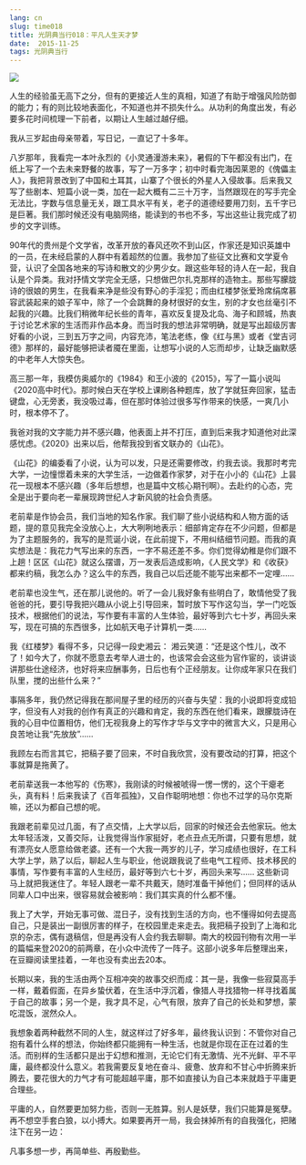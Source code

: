 ```yaml
---
lang: cn
slug: time018
title: 光阴典当行018：平凡人生天才梦
date:  2015-11-25
tags: 光阴典当行
---
```

<!-- more -->
![](/uploads/time018.jpg)

人生的经验虽无高下之分，但有的更接近人生的真相，知道了有助于增强风险防御的能力；有的则比较地表面化，不知道也并不损失什么。从功利的角度出发，有必要多花时间梳理一下前者，以期让人生越过越仔细。

我从三岁起由母亲带着，写日记，一直记了十多年。

八岁那年，我看完一本叶永烈的《小灵通漫游未来》，暑假的下午都没有出门，在纸上写了一个去未来野餐的故事，写了一万多字；初中时看完海因莱恩的《傀儡主人》，我把背景改到了中国和土耳其，山寨了个很长的外星人入侵故事。后来我又写了些剧本、短篇小说一类，加在一起大概有二三十万字，当然跟现在的写手完全无法比，字数与信息量无关，跟工具水平有关，老子的道德经要用刀刻，五千字已是巨著。我们那时候还没有电脑网络，能读到的书也不多，写出这些让我完成了初步的文字训练。

90年代的贵州是个文学省，改革开放的春风还吹不到山区，作家还是知识英雄中的一员，在未经启蒙的人群中有着超然的位置。我参加了些征文比赛和文学夏令营，认识了全国各地来的写诗和散文的少男少女。跟这些年轻的诗人在一起，我自认是个异类。我对抒情文学完全无感，只想做巴尔扎克那样的造物主。那些写朦胧诗的很娘的男生，在我看来净是些没有野心的手淫犯；而由红楼梦张爱玲席绢席慕容武装起来的娘子军中，除了一个会跳舞的身材很好的女生，别的才女也丝毫引不起我的兴趣。比我们稍微年纪长些的青年，喜欢反复提及北岛、海子和顾城，热衷于讨论艺术家的生活而非作品本身。而当时我的想法非常明确，就是写出超级厉害好看的小说，三到五万字之间，内容充沛，笔法老练，像《红与黑》或者《堂吉诃德》那样的，最好能够把读者魇在里面，让想写小说的人忘而却步，让缺乏幽默感的中老年人大惊失色。

高三那一年，我模仿奥威尔的《1984》和王小波的《2015》，写了一篇小说叫《2020高中时代》。那时候白天在学校上课刷各种题库，放了学就狂奔回家，猛击键盘，心无旁袤，我没吸过毒，但在那时体验过很多写作带来的快感，一爽几小时，根本停不了。

我爸对我的文字能力并不感兴趣，他表面上并不打压，直到后来我才知道他对此深感忧虑。《2020》出来以后，他帮我投到省文联办的《山花》。

《山花》的编委看了小说，认为可以发，只是还需要修改，约我去谈。我那时考完大学，一边憧憬着未来的大学生活，一边做着作家梦，对于在小小的《山花》上昙花一现根本不感兴趣（多年后想想，也是篇中文核心期刊啊）。去赴约的心态，完全是出于要向老一辈展现跨世纪人才新风貌的社会负责感。

老前辈是作协会员，我们当地的知名作家。我们聊了些小说结构和人物方面的话题，提的意见我完全没放心上，大大咧咧地表示：细部肯定存在不少问题，但都是为了主题服务的，我写的是荒诞小说，在此前提下，不用纠结细节问题。而我的真实想法是：我花力气写出来的东西，一字不易还差不多。你们觉得幼稚是你们跟不上趟！区区《山花》就这么摆谱，万一发表后造成影响，《人民文学》和《收获》都来约稿，我怎么办？这么牛的东西，我自己以后还能不能写出来都不一定哩……

老前辈也没生气，还在那儿说他的。听了一会儿我好象有些明白了，敢情他受了我爸爸的托，要引导我把兴趣从小说上引导回来，暂时放下写作这勾当，学一门吃饭技术，根据他们的说法，写作要有丰富的人生体验，最好等到六七十岁，再回头来写，现在可搞的东西很多，比如航天电子计算机一类……

我《红楼梦》看得不多，只记得一段史湘云：
湘云笑道：“还是这个性儿，改不了！如今大了，你就不愿意去考举人进士的，也该常会会这些为官作宦的，谈讲谈讲那些仕途经济，也好将来应酬事务，日后也有个正经朋友。让你成年家只在我们队里，搅的出些什么来？”

事隔多年，我仍然记得我在那间屋子里的经历的兴奋与失望：我的小说即将变成铅字，但没有人对我的创作有真正的兴趣和肯定，我的东西在他们看来，跟朦胧诗在我的心目中位置相仿，他们无视我身上的写作才华与文字中的微言大义，只是用心良苦地让我“先放放”……

我顾左右而言其它，把稿子要了回来，不时自我欣赏，没有要改动的打算，把这个事就算是拖黄了。

老前辈送我一本他写的《伤寒》，我刚读的时候被唬得一愣一愣的，这个干瘪老头，真有料！后来我读了《百年孤独》，又自作聪明地想：你也不过学的马尔克斯嘛，还以为都自己想的呢。

我跟老前辈见过几面，有了点交情，上大学以后，回家的时候还会去他家玩。他太太年轻活泼，又善交际，让我觉得当作家挺好，老点丑点无所谓，只要有思想，就有漂亮女人愿意给做老婆。还有一个大我一两岁的儿子，学习成绩也很好，在工科大学上学，熟了以后，聊起人生与职业，他说跟我说了些电气工程师、技术移民的事情，写作要有丰富的人生经历，最好等到六七十岁，再回头来写……
这些新词马上就把我迷住了。年轻人跟老一辈不共戴天，随时准备干掉他们；但同样的话从同辈人口中出来，很容易就会被影响：我们其实真的什么都不懂。

我上了大学，开始无事可做、混日子，没有找到生活的方向，也不懂得如何去提高自己，只是装出一副很厉害的样子，在校园里走来走去。我把稿子投到了上海和北京的杂志，偶有退稿信，但是再没有人会约我去聊聊。南大的校园刊物有次用一半的篇幅来登2020的前两章，在小众中流传了一阵子。这部小说多年后整理出来，在豆瓣阅读里挂着，一年也没有卖出去20本。

长期以来，我的生活由两个互相冲突的故事交织而成：其一是，我像一些寂莫高手一样，戴着假面，在异乡蛰伏着，在生活中浮沉着，像猎人寻找猎物一样寻找着属于自己的故事；另一个是，我才具不足，心气有限，放弃了自己的长处和梦想，蒙吃混饭，泯然众人。

我想象着两种截然不同的人生，就这样过了好多年，最终我认识到：不管你对自己抱有着什么样的想法，你始终都只能拥有一种生活，也就是你现在正在过着的生活。而别样的生活都只是出于幻想和推测，无论它们有无激情、光不光鲜、平不平庸，最终都没什么意义。若我需要反复地在奋斗、疲惫、放弃和不甘心中折腾来折腾去，要花很大的力气才有可能超越平庸，那不如直接认为自己本来就趋于平庸更合理些。

平庸的人，自然要更加努力些，否则一无胜算。别人是妖孽，我们只能算是冤孽。再不想空手套白狼，以小搏大。如果要再开一局，我会抹掉所有的自我强化，把赌注下在另一边：

凡事多想一步，再简单些、再殷勤些。